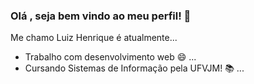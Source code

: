 
### Olá , seja bem vindo ao meu perfil! 👋


Me chamo Luiz Henrique é atualmente...

-  Trabalho com desenvolvimento web :smile: ...
-  Cursando Sistemas de Informação pela UFVJM! :books: ...

